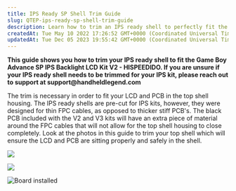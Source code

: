 ```yaml
---
title: IPS Ready SP Shell Trim Guide 
slug: QTEP-ips-ready-sp-shell-trim-guide
description: Learn how to trim an IPS ready shell to perfectly fit the Game Boy Advance SP IPS Backlight LCD Kit V2 - HISPEEDIDO. Our comprehensive guide includes step-by-step instructions and detailed photos to help you safely modify the shell for thicker stiff PCBs,
createdAt: Tue May 10 2022 17:26:52 GMT+0000 (Coordinated Universal Time)
updatedAt: Tue Dec 05 2023 19:55:42 GMT+0000 (Coordinated Universal Time)
---
```


**This guide shows you how to trim your IPS ready shell to fit the Game Boy Advance SP IPS Backlight LCD Kit V2 - HISPEEDIDO. If you are unsure if your IPS ready shell needs to be trimmed for your IPS kit, please reach out to support at support\@handheldlegend.com**

The trim is necessary in order to fit your LCD and PCB in the top shell housing. The IPS ready shells are pre-cut for IPS kits, however, they were designed for thin FPC cables, as opposed to thicker stiff PCB's. The black PCB included with the V2 and V3 kits will have an extra piece of material around the FPC cables that will not allow for the top shell housing to close completely. Look at the photos in this guide to trim your top shell which will ensure the LCD and PCB are sitting properly and safely in the shell.

![](../../assets/PPHJksRWZr2V_hCToRDCq_image.png)

![](../../assets/X3qE6cOb92oIiT6ZjLhy1_image.png)

![Board installed](../../assets/ygd7UK61Qap2xnD1_1KaW_image.png)

